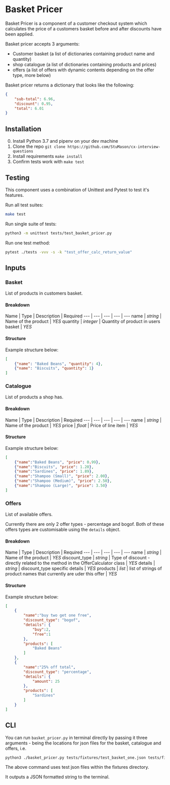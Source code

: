 # Basket Pricer

Basket Pricer is a component of a customer checkout system which calculates the price of a customers basket before and after discounts have been applied.

Basket pricer accepts 3 arguments:

* Customer basket (a list of dictionaries containing product name and quantity)
* shop catalogue (a list of dictionaries containing products and prices)
* offers (a list of offers with dynamic contents depending on the offer type, more below)

Basket pricer returns a dictionary that looks like the following:

```JSON
{
    "sub-total": 6.96,
    "discount": 0.95,
    "total": 6.01
}
```

## Installation

0. Install Python 3.7 and pipenv on your dev machine
1. Clone the repo `git clone https://github.com/StuMason/cx-interview-questions`
2. Install requirements `make install`
3. Confirm tests work with `make test`

## Testing

This component uses a combination of Unittest and Pytest to test it's features.

Run all test suites:

```BASH
make test
```

Run single suite of tests:

```BASH
python3 -m unittest tests/test_basket_pricer.py
```

Run one test method:

```BASH
pytest ./tests -vvv -s -k "test_offer_calc_return_value"
```

## Inputs

### Basket

List of products in customers basket.

#### Breakdown

Name | Type | Description | Required
--- | --- | --- | --- | ---
name | *string* | Name of the product | *YES*
quantity | *integer* | Quantity of product in users basket | *YES*

#### Structure

Example structure below:

```JSON
[
    {"name": "Baked Beans", "quantity": 4},
    {"name": "Biscuits", "quantity": 1}
]
```

### Catalogue

List of products a shop has.

#### Breakdown

Name | Type | Description | Required
--- | --- | --- | --- | ---
name | *string* | Name of the product | *YES*
price | *float* | Price of line item | *YES*

#### Structure

Example structure below:

```JSON
[
    {"name":"Baked Beans", "price": 0.99},
    {"name":"Biscuits", "price": 1.20},
    {"name":"Sardines", "price": 1.89},
    {"name":"Shampoo (Small)", "price": 2.00},
    {"name":"Shampoo (Medium)", "price": 2.50},
    {"name":"Shampoo (Large)", "price": 3.50}
]
```

### Offers

List of available offers.

Currently there are only 2 offer types - percentage and bogof. Both of these offers types are customisable using the `details` object.

#### Breakdown

Name | Type | Description | Required
--- | --- | --- | --- | ---
name | *string* | Name of the product | *YES*
discount_type | *string* | Type of discount - directly related to the method in the OfferCalculator class | *YES*
details | *string* | discount_type specific details | *YES*
products | *list* | list of strings of product names that currently are uder this offer | *YES*

#### Structure

Example structure below:

```JSON
[
    {
        "name":"buy two get one free",
        "discount_type": "bogof",
        "details": {
            "buy":2,
            "free":1
        },
        "products": [
            "Baked Beans"
        ]
    },
    {
        "name":"25% off total",
        "discount_type": "percentage",
        "details": {
            "amount": 25
        },
        "products": [
            "Sardines"
        ]
    }
]
```

## CLI

You can run `basket_pricer.py` in terminal directly by passing it three arguments - being the locations for json files for the basket, catalogue and offers, i.e.

```BASH
python3 ./basket_pricer.py tests/fixtures/test_basket_one.json tests/fixtures/test_catalogue.json tests/fixtures/test_offers.json
```

The above command uses test json files within the fixtures directory.

It outputs a JSON formatted string to the terminal.
